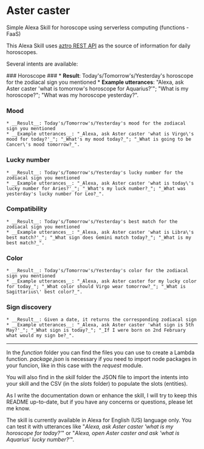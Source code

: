 # Aster caster
Simple Alexa Skill for horoscope using serverless computing (functions - FaaS)

This Alexa Skill uses [aztro REST API](https://aztro.readthedocs.io/en/latest/) as the source of information for daily horoscopes.

Several intents are available:

### Horoscope ###
    * __Result__: Today's/Tomorrow's/Yesterday's horoscope for the zodiacal sign you mentioned
    * __Example utterances__: "Alexa, ask Aster caster 'what is tomorrow\'s horoscope for Aquarius?'"; "What is my horoscope?"; "What was my horoscope yesterday?".

### Mood ###
    * __Result__: Today's/Tomorrow's/Yesterday's mood for the zodiacal sign you mentioned
    * __Example utterances__: "_Alexa, ask Aster caster 'what is Virgo\'s mood for today?'_"; "_What's my mood today?_"; "_What is going to be Cancer\'s mood tomorrow?_".

### Lucky number ###
    * __Result__: Today's/Tomorrow's/Yesterday's lucky number for the zodiacal sign you mentioned
    * __Example utterances__: "_Alexa, ask Aster caster 'what is today\'s lucky number for Aries?'_"; "_What's my luck number?_"; "_What was yesterday's lucky number for Leo?_".

### Compatibility ###
    * __Result__: Today's/Tomorrow's/Yesterday's best match for the zodiacal sign you mentioned
    * __Example utterances__: "_Alexa, ask Aster caster 'what is Libra\'s best match?'_"; "_What sign does Gemini match today?_"; "_What is my best match?_".

### Color ###
    * __Result__: Today's/Tomorrow's/Yesterday's color for the zodiacal sign you mentioned
    * __Example utterances__: "_Alexa, ask Aster caster for my lucky color for today_"; "_What color should Virgo wear tomorrow?_"; "_What is Sagittarius\' best color?_".

### Sign discovery ###
    * __Result__: Given a date, it returns the corresponding zodiacal sign
    * __Example utterances__: "_Alexa, ask Aster caster 'what sign is 5th May?'_"; "_What sign is today?_"; "_If I were born on 2nd February what would my sign be?_".

- - - -

In the *function* folder you can find the files you can use to create a Lambda function. *package.json* is necessary if you need to import node packages in your funcion, like in this case with the *request* module.

You will also find in the *skill* folder the JSON file to import the intents into your skill and the CSV (in the *slots* folder) to populate the slots (entities).

As I write the documentation down or enhance the skill, I will try to keep this README up-to-date, but if you have any concerns or questions, please let me know.

The skill is currently available in Alexa for English (US) language only. You can test it with utterances like "_Alexa, ask Aster caster 'what is my horoscope for today?'_" or "_Alexa, open Aster caster and ask 'what is Aquarius\' lucky number?'_".
